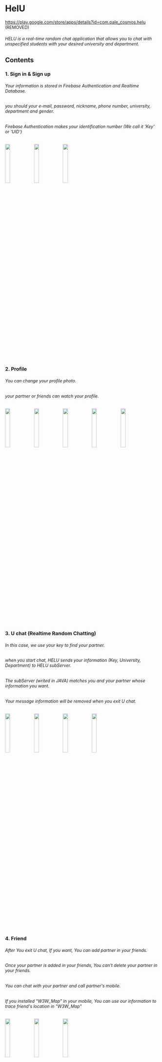 # HelU
https://play.google.com/store/apps/details?id=com.pale_cosmos.helu (REMOVED)

###### HELU is a real-time random chat application that allows you to chat with unspecified students with your desired university and department.
## Contents
### 1. Sign in & Sign up
###### Your information is stored in Firebase Authentication and Realtime Database.
###### you should your e-mail, password, nickname, phone number, university, department and gender.
###### Firebase Authentication makes your identification number (We call it 'Key' or 'UID')

<div>
  <img src="https://user-images.githubusercontent.com/43880597/59008198-a94cca80-8864-11e9-9034-b17d29590cb7.png" width="18%"></img>
   <img src="https://user-images.githubusercontent.com/43880597/59008201-abaf2480-8864-11e9-912e-2aabd5813e20.png" width="18%"></img>
    <img src="https://user-images.githubusercontent.com/43880597/59008204-ace05180-8864-11e9-921c-f3dc5278687f.png" width="18%"></img>
</div>

### 2. Profile
###### You can change your profile photo.
###### your partner or friends can watch your profile.

<div>
  <img src="https://user-images.githubusercontent.com/43880597/59008989-f336b000-8866-11e9-8d8d-577495e80b8c.png" width="18%"></img>
   <img src="https://user-images.githubusercontent.com/43880597/59008990-f336b000-8866-11e9-9589-9f3e64015010.png" width="18%"></img>
    <img src="https://user-images.githubusercontent.com/43880597/59008991-f336b000-8866-11e9-8e43-726cdc0fb7d1.png" width="18%"></img>
    <img src="https://user-images.githubusercontent.com/43880597/59008992-f3cf4680-8866-11e9-918f-70bd87843f03.png" width="18%"></img>
    <img src="https://user-images.githubusercontent.com/43880597/59008993-f3cf4680-8866-11e9-927a-96920a0b6e4e.png" width="18%"></img>
</div>

### 3. U chat (Realtime Random Chatting)
###### In this case, we use your key to find your partner.
###### when you start chat, HELU sends your information (Key, University, Department) to HELU subServer.
###### The subServer (writed in JAVA) matches you and your partner whose information you want.
###### Your message information will be removed when you exit U chat.

<div>
  <img src="https://user-images.githubusercontent.com/43880597/59008515-a1d9f100-8865-11e9-88d0-c2c5fe36bd07.png" width="18%"></img>
   <img src="https://user-images.githubusercontent.com/43880597/59008516-a2728780-8865-11e9-8cc1-7efafbfe70e1.png" width="18%"></img>
    <img src="https://user-images.githubusercontent.com/43880597/59008517-a2728780-8865-11e9-88fc-58b7ddc8b7b7.png" width="18%"></img>
    <img src="https://user-images.githubusercontent.com/43880597/59008513-a1d9f100-8865-11e9-8f17-efc2c48839b1.png" width="18%"></img>
</div>

### 4. Friend 
###### After You exit U chat, If you want, You can add partner in your friends.
###### Once your partner is added in your friends, You can't delete your partner in your friends.
###### You can chat with your partner and call partner's mobile.
###### If you installed "W3W_Map" in your mobile, You can use our information to trace friend's location in "W3W_Map"

<div>
  <img src="https://user-images.githubusercontent.com/43880597/59008645-16ad2b00-8866-11e9-990b-b68bec33875e.png" width="18%"></img>
   <img src="https://user-images.githubusercontent.com/43880597/59008646-1745c180-8866-11e9-810f-4ad54b8b2572.png" width="18%"></img>
    <img src="https://user-images.githubusercontent.com/43880597/59008644-16ad2b00-8866-11e9-9dc3-788affdc4c6d.png" width="18%"></img>
</div>

### 5. Talk
###### As with U chat, you can send text message or photo.
###### But it never be removed automatically, You can remove the information in 'Chat' tap when you want.

<div>
  <img src="https://user-images.githubusercontent.com/43880597/59008794-5aa03000-8866-11e9-9e1f-edea63d66d1e.png" width="18%"></img>
   <img src="https://user-images.githubusercontent.com/43880597/59008795-5aa03000-8866-11e9-837a-66f4247efdd5.png" width="18%"></img>
    <img src="https://user-images.githubusercontent.com/43880597/59008796-5b38c680-8866-11e9-91a9-4036ef908017.png" width="18%"></img>
</div>

### 6. Qua-Talk (my Deaprtment chatting)
###### Qua-Talk is chatting with students in your department.
###### The information never be removed.

<div>
  <img src="https://user-images.githubusercontent.com/43880597/59008869-963afa00-8866-11e9-981f-53da4c4762f8.png" width="18%"></img>
   <img src="https://user-images.githubusercontent.com/43880597/59008870-963afa00-8866-11e9-850d-0137402fa58a.png" width="18%"></img>
</div>

## License
#### We used the following open source libraries:

###### AVLoading Indicator View (jack wang) : https://github.com/81813780/AVLoadingIndicatorView
###### Chat Message View (Tsubasa Nakayama) : https://github.com/bassaer/ChatMessageView
###### Android Image Cropper (Arthur Teplitzki) : https://github.com/ArthurHub/Android-Image-Cropper
###### Ted PErmission (Ted Park) : https://github.com/ParkSangGwon/TedPermission
###### Glide (Google, Inc) : https://github.com/bumptech/glide

#### You can see this also in HELU.
<div>
  <img src="https://user-images.githubusercontent.com/43880597/59009446-950acc80-8868-11e9-97d3-d69b79c599d9.png" width="18%"></img>
</div>
